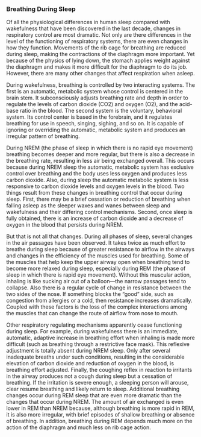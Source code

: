 ### Breathing During Sleep
Of all the physiological differences in human sleep compared with wakefulness that have been discovered in the last decade, changes in respiratory control are most dramatic. Not only are there differences in the level of the functioning of respiratory systems, there are even changes in how they function. Movements of the rib cage for breathing are reduced during sleep, making the contractions of the diaphragm more important. Yet because of the physics of lying down, the stomach applies weight against the diaphragm and makes it more difficult for the diaphragm to do its job. However, there are many other changes that affect respiration when asleep.

During wakefulness, breathing is controlled by two interacting systems. The first is an automatic, metabolic system whose control is centered in the brain stem. It subconsciously adjusts breathing rate and depth in order to regulate the levels of carbon dioxide (CO2) and oxygen (O2), and the acid-base ratio in the blood. The second system is the voluntary, behavioral system. Its control center is based in the forebrain, and it regulates breathing for use in speech, singing, sighing, and so on. It is capable of ignoring or overriding the automatic, metabolic system and produces an irregular pattern of breathing.

During NREM (the phase of sleep in which there is no rapid eye movement) breathing becomes deeper and more regular, but there is also a decrease in the breathing rate, resulting in less air being exchanged overall. This occurs because during NREM sleep the automatic, metabolic system has exclusive control over breathing and the body uses less oxygen and produces less carbon dioxide. Also, during sleep the automatic metabolic system is less responsive to carbon dioxide levels and oxygen levels in the blood. Two things result from these changes in breathing control that occur during sleep. First, there may be a brief cessation or reduction of breathing when falling asleep as the sleeper waxes and wanes between sleep and wakefulness and their differing control mechanisms. Second, once sleep is fully obtained, there is an increase of carbon dioxide and a decrease of oxygen in the blood that persists during NREM.

But that is not all that changes. During all phases of sleep, several changes in the air passages have been observed. It takes twice as much effort to breathe during sleep because of greater resistance to airflow in the airways and changes in the efficiency of the muscles used for breathing. Some of the muscles that help keep the upper airway open when breathing tend to become more relaxed during sleep, especially during REM (the phase of sleep in which there is rapid eye movement). Without this muscular action, inhaling is like sucking air out of a balloon—the narrow passages tend to collapse. Also there is a regular cycle of change in resistance between the two sides of the nose. If something blocks the “good” side, such as congestion from allergies or a cold, then resistance increases dramatically. Coupled with these factors is the loss of the complex interactions among the muscles that can change the route of airflow from nose to mouth.

Other respiratory regulating mechanisms apparently cease functioning during sleep. For example, during wakefulness there is an immediate, automatic, adaptive increase in breathing effort when inhaling is made more difficult (such as breathing through a restrictive face mask). This reflexive adjustment is totally absent during NREM sleep. Only after several inadequate breaths under such conditions, resulting in the considerable elevation of carbon dioxide and reduction of oxygen in the blood, is breathing effort adjusted. Finally, the coughing reflex in reaction to irritants in the airway produces not a cough during sleep but a cessation of breathing. If the irritation is severe enough, a sleeping person will arouse, clear resume breathing and likely return to sleep. Additional breathing changes occur during REM sleep that are even more dramatic than the changes that occur during NREM. The amount of air exchanged is even lower in REM than NREM because, although breathing is more rapid in REM, it is also more irregular, with brief episodes of shallow breathing or absence of breathing. In addition, breathing during REM depends much more on the action of the diaphragm and much less on rib cage action.